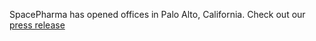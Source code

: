 SpacePharma has opened offices in Palo Alto, California. Check out our 
[press release](http://www.parabolicarc.com/2016/08/17/spacepharma-expands-united-states/)
